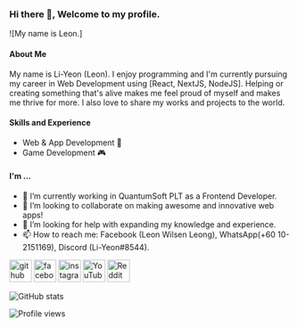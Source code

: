 ### Hi there 👋, Welcome to my profile.
![My name is Leon.]

#### About Me
My name is Li-Yeon (Leon). I enjoy programming and I'm currently pursuing my career in Web Development using [React, NextJS, NodeJS]. Helping or creating something that's alive makes me feel proud of myself and makes me thrive for more. I also love to share my works and projects to the world.

#### Skills and Experience
* Web & App Development 📱
* Game Development 🎮

#### I'm ...
- 🔭 I’m currently working in QuantumSoft PLT as a Frontend Developer. 
- 👯 I’m looking to collaborate on making awesome and innovative web apps! 
- 🤔 I’m looking for help with expanding my knowledge and experience. 
- 📫 How to reach me: Facebook (Leon Wilsen Leong), WhatsApp(+60 10-2151169), Discord (Li-Yeon#8544). 

[<img src='https://cdn.jsdelivr.net/npm/simple-icons@3.0.1/icons/github.svg' alt='github' height='40'>](https://github.com/Li-Yeon)  [<img src='https://cdn.jsdelivr.net/npm/simple-icons@3.0.1/icons/facebook.svg' alt='facebook' height='40'>](https://www.facebook.com/mekaleafen)  [<img src='https://cdn.jsdelivr.net/npm/simple-icons@3.0.1/icons/instagram.svg' alt='instagram' height='40'>](https://www.instagram.com/leyeon_/)  [<img src='https://cdn.jsdelivr.net/npm/simple-icons@3.0.1/icons/youtube.svg' alt='YouTube' height='40'>](https://www.youtube.com/channel/UCNUNhhh5tqYPM4URynDJm6w)  [<img src='https://cdn.jsdelivr.net/npm/simple-icons@3.0.1/icons/reddit.svg' alt='Reddit' height='40'>](https://www.reddit.com/user/mekaleon)  

![GitHub stats](https://github-readme-stats.vercel.app/api?username=Li-Yeon&show_icons=true)  

![Profile views](https://gpvc.arturio.dev/Li-Yeon)  
